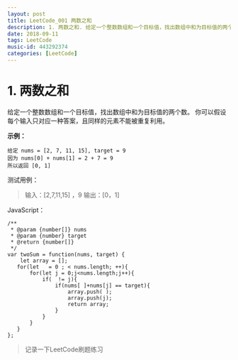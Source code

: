 ```yaml
---
layout: post
title: LeetCode_001 两数之和
description: 1. 两数之和. 给定一个整数数组和一个目标值，找出数组中和为目标值的两个数。你可以假设每个输入只对应一种答案，且同样的元素不能被重复利用。
date: 2018-09-11
tags: LeetCode  
music-id: 443292374
categories: [LeetCode]
--- 
```



# 1. 两数之和
给定一个整数数组和一个目标值，找出数组中和为目标值的两个数。
你可以假设每个输入只对应一种答案，且同样的元素不能被重复利用。

**示例：**

```
给定 nums = [2, 7, 11, 15], target = 9
因为 nums[0] + nums[1] = 2 + 7 = 9
所以返回 [0, 1]
```

测试用例：

> 输入：[2,7,11,15] ，9
> 输出：[0，1]

JavaScript：

```
/**
 * @param {number[]} nums
 * @param {number} target
 * @return {number[]}
 */
var twoSum = function(nums, target) {
    let array = [];
   for(let   = 0 ; < nums.length; ++){
       for(let j = 0;j<nums.length;j++){
           if(  != j){
               if(nums[ ]+nums[j] == target){
                   array.push( );
                   array.push(j);
                   return array;
               }
           }
       }
   } 
};

```



> 记录一下LeetCode刷题练习

    